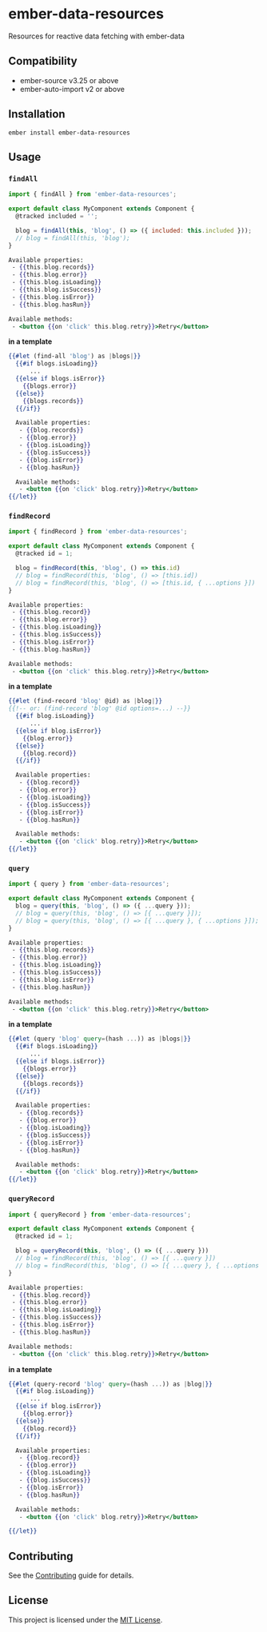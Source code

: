 # ember-data-resources

Resources for reactive data fetching with ember-data


## Compatibility

* ember-source v3.25 or above
* ember-auto-import v2 or above


## Installation

```
ember install ember-data-resources
```


## Usage

### `findAll`

```js
import { findAll } from 'ember-data-resources';

export default class MyComponent extends Component {
  @tracked included = '';

  blog = findAll(this, 'blog', () => ({ included: this.included }));
  // blog = findAll(this, 'blog');
}
```
```hbs
Available properties:
 - {{this.blog.records}}
 - {{this.blog.error}}
 - {{this.blog.isLoading}}
 - {{this.blog.isSuccess}}
 - {{this.blog.isError}}
 - {{this.blog.hasRun}}

Available methods:
 - <button {{on 'click' this.blog.retry}}>Retry</button>
```

**in a template**

```hbs
{{#let (find-all 'blog') as |blogs|}}
  {{#if blogs.isLoading}}
      ...
  {{else if blogs.isError}}
    {{blogs.error}}
  {{else}}
    {{blogs.records}}
  {{/if}}

  Available properties:
   - {{blog.records}}
   - {{blog.error}}
   - {{blog.isLoading}}
   - {{blog.isSuccess}}
   - {{blog.isError}}
   - {{blog.hasRun}}

  Available methods:
   - <button {{on 'click' blog.retry}}>Retry</button>
{{/let}}
```

### `findRecord`

```js
import { findRecord } from 'ember-data-resources';

export default class MyComponent extends Component {
  @tracked id = 1;

  blog = findRecord(this, 'blog', () => this.id)
  // blog = findRecord(this, 'blog', () => [this.id])
  // blog = findRecord(this, 'blog', () => [this.id, { ...options }])
}
```
```hbs
Available properties:
 - {{this.blog.record}}
 - {{this.blog.error}}
 - {{this.blog.isLoading}}
 - {{this.blog.isSuccess}}
 - {{this.blog.isError}}
 - {{this.blog.hasRun}}

Available methods:
 - <button {{on 'click' this.blog.retry}}>Retry</button>
```

**in a template**

```hbs
{{#let (find-record 'blog' @id) as |blog|}}
{{!-- or: (find-record 'blog' @id options=...) --}}
  {{#if blog.isLoading}}
      ...
  {{else if blog.isError}}
    {{blog.error}}
  {{else}}
    {{blog.record}}
  {{/if}}

  Available properties:
   - {{blog.record}}
   - {{blog.error}}
   - {{blog.isLoading}}
   - {{blog.isSuccess}}
   - {{blog.isError}}
   - {{blog.hasRun}}

  Available methods:
   - <button {{on 'click' blog.retry}}>Retry</button>
{{/let}}
```


### `query`

```js
import { query } from 'ember-data-resources';

export default class MyComponent extends Component {
  blog = query(this, 'blog', () => ({ ...query }));
  // blog = query(this, 'blog', () => [{ ...query }]);
  // blog = query(this, 'blog', () => [{ ...query }, { ...options }]);
}
```
```hbs
Available properties:
 - {{this.blog.records}}
 - {{this.blog.error}}
 - {{this.blog.isLoading}}
 - {{this.blog.isSuccess}}
 - {{this.blog.isError}}
 - {{this.blog.hasRun}}

Available methods:
 - <button {{on 'click' this.blog.retry}}>Retry</button>
```

**in a template**

```hbs
{{#let (query 'blog' query=(hash ...)) as |blogs|}}
  {{#if blogs.isLoading}}
      ...
  {{else if blogs.isError}}
    {{blogs.error}}
  {{else}}
    {{blogs.records}}
  {{/if}}

  Available properties:
   - {{blog.records}}
   - {{blog.error}}
   - {{blog.isLoading}}
   - {{blog.isSuccess}}
   - {{blog.isError}}
   - {{blog.hasRun}}

  Available methods:
   - <button {{on 'click' blog.retry}}>Retry</button>
{{/let}}
```

### `queryRecord`

```js
import { queryRecord } from 'ember-data-resources';

export default class MyComponent extends Component {
  @tracked id = 1;

  blog = queryRecord(this, 'blog', () => ({ ...query }))
  // blog = findRecord(this, 'blog', () => [{ ...query }])
  // blog = findRecord(this, 'blog', () => [{ ...query }, { ...options }])
}
```
```hbs
Available properties:
 - {{this.blog.record}}
 - {{this.blog.error}}
 - {{this.blog.isLoading}}
 - {{this.blog.isSuccess}}
 - {{this.blog.isError}}
 - {{this.blog.hasRun}}

Available methods:
 - <button {{on 'click' this.blog.retry}}>Retry</button>
```

**in a template**

```hbs
{{#let (query-record 'blog' query=(hash ...)) as |blog|}}
  {{#if blog.isLoading}}
      ...
  {{else if blog.isError}}
    {{blog.error}}
  {{else}}
    {{blog.record}}
  {{/if}}

  Available properties:
   - {{blog.record}}
   - {{blog.error}}
   - {{blog.isLoading}}
   - {{blog.isSuccess}}
   - {{blog.isError}}
   - {{blog.hasRun}}

  Available methods:
   - <button {{on 'click' blog.retry}}>Retry</button>

{{/let}}
```

Contributing
------------------------------------------------------------------------------

See the [Contributing](CONTRIBUTING.md) guide for details.


License
------------------------------------------------------------------------------

This project is licensed under the [MIT License](LICENSE.md).

